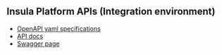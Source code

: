 ## Insula Platform APIs (Integration environment)

- [OpenAPI yaml specifications](insula-eopaas-int-openapi.yml)
- [API docs](insula-eopaas-int-api-docs.html)
- [Swagger page](https://editor-next.swagger.io/?url=https://cgi-italy.github.io/insula/apis/eopaas-int/insula-eopaas-int-openapi.yml)
